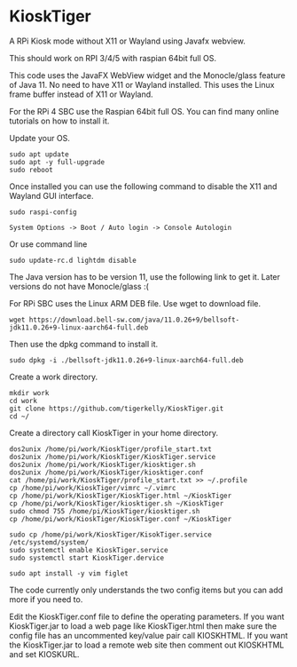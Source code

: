 # KioskTiger
A RPi Kiosk mode without X11 or Wayland using Javafx webview.

This should work on RPI 3/4/5 with raspian 64bit full OS.

This code uses the JavaFX WebView widget and the Monocle/glass feature of Java 11.
No need to have X11 or Wayland installed.  This uses the Linux frame buffer instead of X11 or Wayland.

For the RPi 4 SBC use the Raspian 64bit full OS.  You can find many online tutorials on how to install it.

Update your OS.

	sudo apt update
 	sudo apt -y full-upgrade
  	sudo reboot

Once installed you can use the following command to disable the X11 and Wayland GUI interface. 

	sudo raspi-config
	
	System Options -> Boot / Auto login -> Console Autologin
 
 Or use command line

 	sudo update-rc.d lightdm disable

The Java version has to be version 11, use the following link to get it. Later versions do not have Monocle/glass :(

For RPi SBC uses the Linux ARM DEB file. Use wget to download file.

	wget https://download.bell-sw.com/java/11.0.26+9/bellsoft-jdk11.0.26+9-linux-aarch64-full.deb

Then use the dpkg command to install it.

	sudo dpkg -i ./bellsoft-jdk11.0.26+9-linux-aarch64-full.deb

Create a work directory.

	mkdir work
	cd work
	git clone https://github.com/tigerkelly/KioskTiger.git
	cd ~/
	
Create a directory call KioskTiger in your home directory.

	dos2unix /home/pi/work/KioskTiger/profile_start.txt
	dos2unix /home/pi/work/KioskTiger/KioskTiger.service
	dos2unix /home/pi/work/KioskTiger/kiosktiger.sh
	dos2unix /home/pi/work/KioskTiger/kiosktiger.conf
	cat /home/pi/work/KioskTiger/profile_start.txt >> ~/.profile
	cp /home/pi/work/KioskTiger/vimrc ~/.vimrc
	cp /home/pi/work/KioskTiger/KioskTiger.html ~/KioskTiger
	cp /home/pi/work/KioskTiger/kiosktiger.sh ~/KioskTiger
	sudo chmod 755 /home/pi/KioskTiger/kiosktiger.sh
	cp /home/pi/work/KioskTiger/KioskTiger.conf ~/KioskTiger

	sudo cp /home/pi/work/KioskTiger/KisokTiger.service /etc/systemd/system/
	sudo systemctl enable KioskTiger.service
	sudo systemctl start KioskTiger.dervice

	sudo apt install -y vim figlet

The code currently only understands the two config items but you can add more if you need to.

Edit the KioskTiger.conf file to define the operating parameters.
If you want KioskTiger.jar to load a web page like KioskTiger.html then make sure the config file
has an uncommented key/value pair call KIOSKHTML.
If you want the KioskTiger.jar to load a remote web site then comment out KIOSKHTML and set KIOSKURL.
